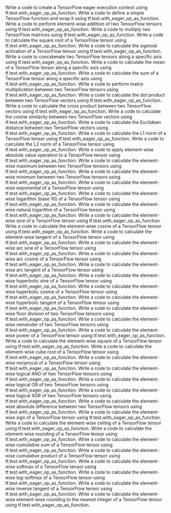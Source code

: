 Write a code to create a TensorFlow eager execution context using tf.test.with_eager_op_as_function.
Write a code to define a simple TensorFlow function and wrap it using tf.test.with_eager_op_as_function.
Write a code to perform element-wise addition of two TensorFlow tensors using tf.test.with_eager_op_as_function.
Write a code to multiply two TensorFlow matrices using tf.test.with_eager_op_as_function.
Write a code to calculate the square root of a TensorFlow tensor using tf.test.with_eager_op_as_function.
Write a code to calculate the sigmoid activation of a TensorFlow tensor using tf.test.with_eager_op_as_function.
Write a code to concatenate two TensorFlow tensors along a specific axis using tf.test.with_eager_op_as_function.
Write a code to calculate the mean of a TensorFlow tensor along a specific axis using tf.test.with_eager_op_as_function.
Write a code to calculate the sum of a TensorFlow tensor along a specific axis using tf.test.with_eager_op_as_function.
Write a code to perform matrix multiplication between two TensorFlow tensors using tf.test.with_eager_op_as_function.
Write a code to calculate the dot product between two TensorFlow vectors using tf.test.with_eager_op_as_function.
Write a code to calculate the cross product between two TensorFlow vectors using tf.test.with_eager_op_as_function.
Write a code to calculate the cosine similarity between two TensorFlow vectors using tf.test.with_eager_op_as_function.
Write a code to calculate the Euclidean distance between two TensorFlow vectors using tf.test.with_eager_op_as_function.
Write a code to calculate the L1 norm of a TensorFlow tensor using tf.test.with_eager_op_as_function.
Write a code to calculate the L2 norm of a TensorFlow tensor using tf.test.with_eager_op_as_function.
Write a code to apply element-wise absolute value operation to a TensorFlow tensor using tf.test.with_eager_op_as_function.
Write a code to calculate the element-wise maximum between two TensorFlow tensors using tf.test.with_eager_op_as_function.
Write a code to calculate the element-wise minimum between two TensorFlow tensors using tf.test.with_eager_op_as_function.
Write a code to calculate the element-wise exponential of a TensorFlow tensor using tf.test.with_eager_op_as_function.
Write a code to calculate the element-wise logarithm (base 10) of a TensorFlow tensor using tf.test.with_eager_op_as_function.
Write a code to calculate the element-wise natural logarithm of a TensorFlow tensor using tf.test.with_eager_op_as_function.
Write a code to calculate the element-wise sine of a TensorFlow tensor using tf.test.with_eager_op_as_function.
Write a code to calculate the element-wise cosine of a TensorFlow tensor using tf.test.with_eager_op_as_function.
Write a code to calculate the element-wise tangent of a TensorFlow tensor using tf.test.with_eager_op_as_function.
Write a code to calculate the element-wise arc sine of a TensorFlow tensor using tf.test.with_eager_op_as_function.
Write a code to calculate the element-wise arc cosine of a TensorFlow tensor using tf.test.with_eager_op_as_function.
Write a code to calculate the element-wise arc tangent of a TensorFlow tensor using tf.test.with_eager_op_as_function.
Write a code to calculate the element-wise hyperbolic sine of a TensorFlow tensor using tf.test.with_eager_op_as_function.
Write a code to calculate the element-wise hyperbolic cosine of a TensorFlow tensor using tf.test.with_eager_op_as_function.
Write a code to calculate the element-wise hyperbolic tangent of a TensorFlow tensor using tf.test.with_eager_op_as_function.
Write a code to calculate the element-wise floor division of two TensorFlow tensors using tf.test.with_eager_op_as_function.
Write a code to calculate the element-wise remainder of two TensorFlow tensors using tf.test.with_eager_op_as_function.
Write a code to calculate the element-wise power of a TensorFlow tensor using tf.test.with_eager_op_as_function.
Write a code to calculate the element-wise square of a TensorFlow tensor using tf.test.with_eager_op_as_function.
Write a code to calculate the element-wise cube root of a TensorFlow tensor using tf.test.with_eager_op_as_function.
Write a code to calculate the element-wise reciprocal of a TensorFlow tensor using tf.test.with_eager_op_as_function.
Write a code to calculate the element-wise logical AND of two TensorFlow tensors using tf.test.with_eager_op_as_function.
Write a code to calculate the element-wise logical OR of two TensorFlow tensors using tf.test.with_eager_op_as_function.
Write a code to calculate the element-wise logical XOR of two TensorFlow tensors using tf.test.with_eager_op_as_function.
Write a code to calculate the element-wise absolute difference between two TensorFlow tensors using tf.test.with_eager_op_as_function.
Write a code to calculate the element-wise sign of a TensorFlow tensor using tf.test.with_eager_op_as_function.
Write a code to calculate the element-wise ceiling of a TensorFlow tensor using tf.test.with_eager_op_as_function.
Write a code to calculate the element-wise rounding of a TensorFlow tensor using tf.test.with_eager_op_as_function.
Write a code to calculate the element-wise cumulative sum of a TensorFlow tensor using tf.test.with_eager_op_as_function.
Write a code to calculate the element-wise cumulative product of a TensorFlow tensor using tf.test.with_eager_op_as_function.
Write a code to calculate the element-wise softmax of a TensorFlow tensor using tf.test.with_eager_op_as_function.
Write a code to calculate the element-wise log-softmax of a TensorFlow tensor using tf.test.with_eager_op_as_function.
Write a code to calculate the element-wise inverse tangent of a TensorFlow tensor using tf.test.with_eager_op_as_function.
Write a code to calculate the element-wise element-wise rounding to the nearest integer of a TensorFlow tensor using tf.test.with_eager_op_as_function.